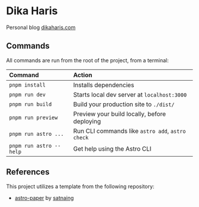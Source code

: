 # Dika Haris

Personal blog [dikaharis.com](https://dikaharis.com)

## Commands

All commands are run from the root of the project, from a terminal:

| Command                 | Action                                           |
| :---------------------- | :----------------------------------------------- |
| `pnpm install`          | Installs dependencies                            |
| `pnpm run dev`          | Starts local dev server at `localhost:3000`      |
| `pnpm run build`        | Build your production site to `./dist/`          |
| `pnpm run preview`      | Preview your build locally, before deploying     |
| `pnpm run astro ...`    | Run CLI commands like `astro add`, `astro check` |
| `pnpm run astro --help` | Get help using the Astro CLI                     |

## References

This project utilizes a template from the following repository:

- [astro-paper](https://github.com/satnaing/astro-paper) by [satnaing](https://github.com/satnaing)
